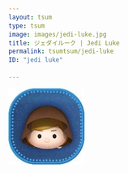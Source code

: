 ```yaml
---
layout: tsum
type: tsum
image: images/jedi-luke.jpg
title: ジェダイルーク | Jedi Luke
permalink: tsumtsum/jedi-luke
ID: "jedi luke"

---
```

<img class="ui image" src="../images/jedi-luke.jpg">
